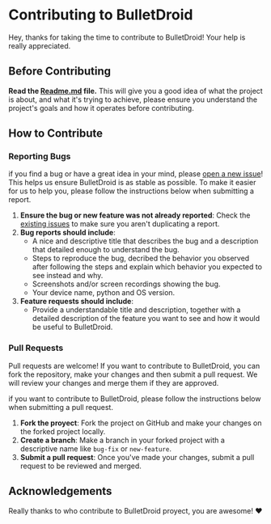 # Contributing to BulletDroid

Hey, thanks for taking the time to contribute to BulletDroid! Your help is really appreciated.

## Before Contributing

**Read the [Readme.md](https://github.com/LunaPy17/BulletDroid/blob/main/README.md) file.** This will give you a good idea of what the project is about, and what it's trying to achieve, please ensure you understand the project's goals and how it operates before contributing.

## How to Contribute

### Reporting Bugs

if you find a bug or have a great idea in your mind, please [open a new issue](https://github.com/LunaPy17/BulletDroid/issues/new/choose)!  This helps us ensure BulletDroid is as stable as possible. To make it easier for us to help you, please follow the instructions below when submitting a report.

1. **Ensure the bug or new feature was not already reported**: Check the [existing issues](https://github.com/LunaPy17/BulletDroid/issues) to make sure you aren't duplicating a report.
2. **Bug reports should include**:
    - A nice and descriptive title that describes the bug and a description that detailed enough to understand the bug.
    - Steps to reproduce the bug, decribed the behavior you observed after following the steps and explain which behavior you expected to see instead and why.
    - Screenshots and/or screen recordings showing the bug.
    - Your device name, python and OS version.
3. **Feature requests should include**:
    - Provide a understandable title and description, together with a detailed description of the feature you want to see and how it would be useful to BulletDroid.

### Pull Requests

Pull requests are welcome! If you want to contribute to BulletDroid, you can fork the repository, make your changes and then submit a pull request. We will review your changes and merge them if they are approved.

if you want to contribute to BulletDroid, please follow the instructions below when submitting a pull request.

1. **Fork the proyect**: Fork the project on GitHub and make your changes on the forked project locally.
2. **Create a branch**: Make a branch in your forked project with a descriptive name like `bug-fix` or `new-feature`.
3. **Submit a pull request**: Once you've made your changes, submit a pull request to be reviewed and merged.


## Acknowledgements

Really thanks to who contribute to BulletDroid proyect, you are awesome! :heart:
